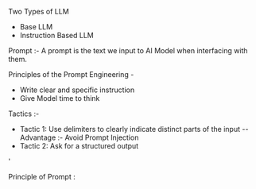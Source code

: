 Two Types of LLM
  - Base LLM
  - Instruction Based LLM

Prompt :- A prompt is the text we input to AI Model when interfacing with them.

Principles of the Prompt Engineering -

- Write clear and specific instruction
- Give Model time to think

Tactics :- 

  - Tactic 1: Use delimiters to clearly indicate distinct parts of the input
      -- Advantage :- Avoid Prompt Injection
  - Tactic 2: Ask for a structured output































































































































































































































































































































































































































































































































































































































































































































































































































































































































































































































































































































































































































































































































































































































































































































































































































































































































































































































































































































































































































































































































































'

Principle of Prompt : 
 

